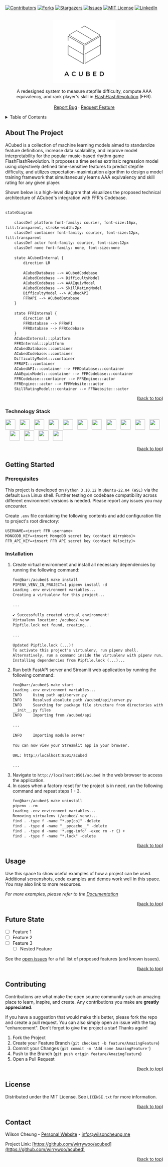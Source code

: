 <!-- Improved compatibility of back to top link: See: https://github.com/othneildrew/Best-README-Template/pull/73 -->
<a name="readme-top"></a>
<!--
*** Thanks for checking out the Best-README-Template. If you have a suggestion
*** that would make this better, please fork the repo and create a pull request
*** or simply open an issue with the tag "enhancement".
*** Don't forget to give the project a star!
*** Thanks again! Now go create something AMAZING! :D
-->



<!-- PROJECT SHIELDS -->
<!--
*** I'm using markdown "reference style" links for readability.
*** Reference links are enclosed in brackets [ ] instead of parentheses ( ).
*** See the bottom of this document for the declaration of the reference variables
*** for contributors-url, forks-url, etc. This is an optional, concise syntax you may use.
*** https://www.markdownguide.org/basic-syntax/#reference-style-links
-->
[![Contributors][contributors-shield]][contributors-url]
[![Forks][forks-shield]][forks-url]
[![Stargazers][stars-shield]][stars-url]
[![Issues][issues-shield]][issues-url]
[![MIT License][license-shield]][license-url]
[![LinkedIn][linkedin-shield]][linkedin-url]

<!-- PROJECT LOGO -->
<br />
<div align="center">
  <a href="https://github.com/wirrywoo/ACubed">
    <picture>
        <source srcset="assets/logo/dark-mode.png"  media="(prefers-color-scheme: dark)">
        <img src="assets/logo/no-dark-mode.png" alt="Logo" width="200px" height=auto>
    </picture>
  </a>

  <p align="center">
    A redesigned system to measure stepfile difficulty, compute AAA equivalency, and rank player's skill in <a href="https://www.flashflashrevolution.com/">FlashFlashRevolution</a> (FFR). 
<!--     <br />
    <a href="https://github.com/wirrywoo/acubed/"><strong>Explore the docs »</strong></a>
    <br /> -->
    <br />
    <br />
<!--    <a href="https://www.youtube.com/watch?v=iHAt1286_4c">View Demo</a>
    ·
    · -->
    <a href="https://github.com/wirrywoo/acubed/issues">Report Bug</a>
    ·
    <a href="https://github.com/wirrywoo/acubed/issues">Request Feature</a>
  </p>
</div>



<!-- TABLE OF CONTENTS -->
<details>
  <summary>Table of Contents</summary>
  <ol>
    <li>
      <a href="#about-the-project">About The Project</a>
      <ul>
        <li><a href="#technology-stack">Technology Stack</a></li>
      </ul>
    </li>
    <li>
      <a href="#getting-started">Getting Started</a>
      <ul>
        <li><a href="#prerequisites">Prerequisites</a></li>
        <li><a href="#installation">Installation</a></li>
      </ul>
    </li>
    <li><a href="#usage">Usage</a></li>
    <li><a href="#roadmap">Roadmap</a></li>
    <li><a href="#contributing">Contributing</a></li>
    <li><a href="#license">License</a></li>
    <li><a href="#contact">Contact</a></li>
    <li><a href="#acknowledgments">Acknowledgments</a></li>
  </ol>
</details>



<!-- ABOUT THE PROJECT -->
## About The Project

ACubed is a collection of machine learning models aimed to standardize feature definitions, increase data scalability, and improve model interpretability for the popular music-based rhythm game FlashFlashRevolution. It proposes a time series extrinsic regression model using objectively defined time-sensitive features to predict stepfile difficulty, and utilizes expectation-maximization algorithm to design a model training framework that simultaneously learns AAA equivalency and skill rating for any given player.

Shown below is a high-level diagram that visualizes the proposed technical architecture of ACubed's integration with FFR's Codebase.

```mermaid

stateDiagram

    classDef platform font-family: courier, font-size:16px, fill:transparent, stroke-width:2px
    classDef container font-family: courier, font-size:12px, fill:transparent
    classDef actor font-family: courier, font-size:12px
    classDef none font-family: none, font-size:none

    state ACubedInternal {
        direction LR

        ACubedDatabase --> ACubedCodebase
        ACubedCodebase --> DifficultyModel
        ACubedCodebase --> AAAEquivModel
        ACubedCodebase --> SkillRatingModel
        DifficultyModel --> ACubedAPI
        FFRAPI --> ACubedDatabase
    }

    state FFRInternal {
        direction LR
        FFRDatabase --> FFRAPI
        FFRDatabase --> FFRCodebase
    }
    ACubedInternal:::platform
    FFRInternal:::platform
    ACubedDatabase:::container
    ACubedCodebase:::container
    DifficultyModel:::container
    FFRAPI:::container
    ACubedAPI:::container --> FFRDatabase:::container
    AAAEquivModel:::container --> FFRCodebase:::container
    FFRCodebase:::container --> FFREngine:::actor
    FFREngine:::actor --> FFRWebsite:::actor
    SkillRatingModel:::container --> FFRWebsite:::actor
```

<p align="right">(<a href="#readme-top">back to top</a>)</p>



### Technology Stack

<img height="32" width="32" src="https://cdn.simpleicons.org/docker/black/white" />&emsp;<img height="32" width="32" src="https://cdn.simpleicons.org/dotenv/black/white" />&emsp;<img height="32" width="32" src="https://cdn.simpleicons.org/fastapi/black/white" />&emsp;<img height="32" width="32" src="https://cdn.simpleicons.org/github/black/white" />&emsp;<img height="32" width="32" src="https://cdn.simpleicons.org/githubactions/black/white" />&emsp;<img height="32" width="32" src="https://cdn.simpleicons.org/gnubash/black/white" />&emsp;<img height="32" width="32" src="https://cdn.simpleicons.org/mongodb/black/white" />&emsp;<img height="32" width="32" src="https://cdn.simpleicons.org/numpy/black/white" />&emsp;<img height="32" width="32" src="https://cdn.simpleicons.org/overleaf/black/white" />&emsp;<img height="32" width="32" src="https://cdn.simpleicons.org/polars/black/white" />&emsp;<img height="32" width="32" src="https://cdn.simpleicons.org/python/black/white" />&emsp;<img height="32" width="32" src="https://cdn.simpleicons.org/scikitlearn/black/white" />&emsp;<img height="32" width="32" src="https://cdn.simpleicons.org/streamlit/black/white" />&emsp;<img height="32" width="32" src="https://cdn.simpleicons.org/ubuntu/black/white" />&emsp;<img height="32" width="32" src="https://cdn.simpleicons.org/weightsandbiases/black/white" />

<p align="right">(<a href="#readme-top">back to top</a>)</p>



<!-- GETTING STARTED -->
## Getting Started

### Prerequisites

This project is developed on `Python 3.10.12` in `Ubuntu-22.04 (WSL)` via the default `bash` Linux shell. Further testing on codebase compatibility across different environment versions is needed. Please report any issues you may encounter.

Create `.env` file containing the following contents and add configuration file to project's root directory:

```
USERNAME=<insert FFR username>
MONGODB_KEY=<insert MongoDB secret key (contact WirryWoo)>
FFR_API_KEY=<insert FFR API secret key (contact Velocity)>
```

### Installation

1. Create virtual environment and install all necessary dependencies by running the following command:
    ```console
    foo@bar:/acubed$ make install
    PIPENV_VENV_IN_PROJECT=1 pipenv install -d
    Loading .env environment variables...
    Creating a virtualenv for this project...

    ...
    
    ✔ Successfully created virtual environment!
    Virtualenv location: /acubed/.venv
    Pipfile.lock not found, creating...

    ...

    Updated Pipfile.lock (...)!
    To activate this project's virtualenv, run pipenv shell.
    Alternatively, run a command inside the virtualenv with pipenv run.
    Installing dependencies from Pipfile.lock (...)...
    ```
2. Run both FastAPI server and Streamlit web application by running the following command:
    ```console
    foo@bar:/acubed$ make start
    Loading .env environment variables...
    INFO     Using path api/server.py
    INFO     Resolved absolute path /acubed/api/server.py
    INFO     Searching for package file structure from directories with __init__.py files
    INFO     Importing from /acubed/api

    ...
  
    INFO     Importing module server
  
    You can now view your Streamlit app in your browser.
  
    URL: http://localhost:8501/acubed

    ...
    ```
3. Navigate to `http://localhost:8501/acubed` in the web browser to access the application.
4. In cases when a factory reset for the project is in need, run the following command and repeat steps 1 - 3. 
    ```console
    foo@bar:/acubed$ make uninstall
    pipenv --rm
    Loading .env environment variables...
    Removing virtualenv (/acubed/.venv)...
    find . -type f -name "*.py[co]" -delete
    find . -type d -name "__pycache__" -delete
    find . -type d -name '*.egg-info' -exec rm -r {} +
    find . -type f -name "*.lock" -delete
    ```



<p align="right">(<a href="#readme-top">back to top</a>)</p>



<!-- USAGE -->
## Usage

Use this space to show useful examples of how a project can be used. Additional screenshots, code examples and demos work well in this space. You may also link to more resources.

_For more examples, please refer to the [Documentation](https://example.com)_

<p align="right">(<a href="#readme-top">back to top</a>)</p>



<!-- ROADMAP -->
## Future State

- [ ] Feature 1
- [ ] Feature 2
- [ ] Feature 3
    - [ ] Nested Feature

See the [open issues](https://github.com/wirrywoo/acubed/issues) for a full list of proposed features (and known issues).

<p align="right">(<a href="#readme-top">back to top</a>)</p>



<!-- CONTRIBUTING -->
## Contributing

Contributions are what make the open source community such an amazing place to learn, inspire, and create. Any contributions you make are **greatly appreciated**.

If you have a suggestion that would make this better, please fork the repo and create a pull request. You can also simply open an issue with the tag "enhancement".
Don't forget to give the project a star! Thanks again!

1. Fork the Project
2. Create your Feature Branch (`git checkout -b feature/AmazingFeature`)
3. Commit your Changes (`git commit -m 'Add some AmazingFeature'`)
4. Push to the Branch (`git push origin feature/AmazingFeature`)
5. Open a Pull Request

<p align="right">(<a href="#readme-top">back to top</a>)</p>




<!-- LICENSE -->
## License

Distributed under the MIT License. See `LICENSE.txt` for more information.

<p align="right">(<a href="#readme-top">back to top</a>)</p>



<!-- CONTACT -->
## Contact

Wilson Cheung - [Personal Website](https://wilsoncheung.me/) - info@wilsoncheung.me

Project Link: [https://github.com/wirrywoo/acubed](https://github.com/wirrywoo/acubed)

<p align="right">(<a href="#readme-top">back to top</a>)</p>



<!-- ACKNOWLEDGMENTS
## Acknowledgments

* []()
* []()
* []()

<p align="right">(<a href="#readme-top">back to top</a>)</p> -->



<!-- MARKDOWN LINKS & IMAGES -->
<!-- https://www.markdownguide.org/basic-syntax/#reference-style-links -->
[contributors-shield]: https://img.shields.io/github/contributors/wirrywoo/acubed.svg?colorA=363a4f&colorB=1f77b4&style=for-the-badge
[contributors-url]: https://github.com/wirrywoo/acubed/graphs/contributors
[forks-shield]: https://img.shields.io/github/forks/wirrywoo/acubed.svg?colorA=363a4f&colorB=ff7f0e&style=for-the-badge
[forks-url]: https://github.com/wirrywoo/acubed/network/members
[stars-shield]: https://img.shields.io/github/stars/wirrywoo/acubed.svg?colorA=363a4f&colorB=2ca02c&style=for-the-badge
[stars-url]: https://github.com/wirrywoo/acubed/stargazers
[issues-shield]: https://img.shields.io/github/issues/wirrywoo/acubed.svg?colorA=363a4f&colorB=d62728&style=for-the-badge
[issues-url]: https://github.com/wirrywoo/acubed/issues
[license-shield]: https://img.shields.io/github/license/wirrywoo/acubed?colorA=363a4f&colorB=9467bd&style=for-the-badge
[license-url]: https://github.com/wirrywoo/acubed/blob/main/LICENSE.txt
[linkedin-shield]: https://img.shields.io/badge/-LinkedIn-black.svg?logo=linkedin&logoColor=white?colorA=363a4f&colorB=0A66C2&style=for-the-badge
[linkedin-url]: https://linkedin.com/in/wcheung-in/
[product-screenshot]: images/screenshot.png
